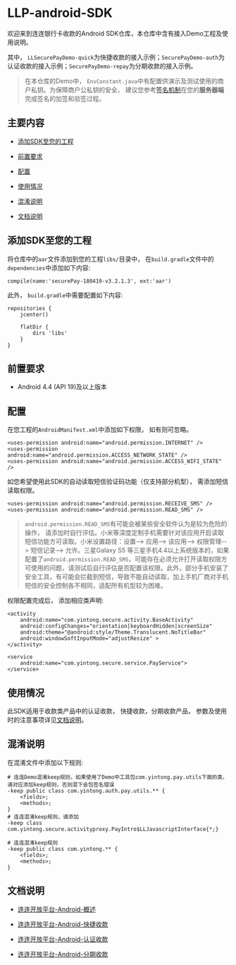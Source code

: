 # LLP-android-SDK

欢迎来到连连银行卡收款的Android SDK仓库，本仓库中含有接入Demo工程及使用说明。

其中， ```LLSecurePayDemo-quick```为快捷收款的接入示例；```SecurePayDemo-auth```为认证收款的接入示例；```SecurePayDemo-repay```为分期收款的接入示例。

> 在本仓库的Demo中， ```EnvConstant.java```中有配置供演示及测试使用的商户私钥。为保障商户公私钥的安全， 建议您参考[签名机制](https://zealous-kare-7abde4.netlify.com/docs/development/signature-overview)在您的**服务器端**完成签名的加签和验签过程。

## 主要内容

* [添加SDK至您的工程](#添加sdk至您的工程)

* [前置要求](#前置要求)

* [配置](#配置)

* [使用情况](#使用情况)

* [混淆说明](#混淆说明)

* [文档说明](#文档说明)

## 添加SDK至您的工程

将仓库中的```aar```文件添加到您的工程```libs/```目录中， 在```build.gradle```文件中的```dependencies```中添加如下内容:

```
compile(name:'securePay-180419-v3.2.1.3', ext:'aar')
```

此外， ```build.gradle```中需要配置如下内容:

```
repositories {
    jcenter()

    flatDir {
        dirs 'libs'
    }
}
```

## 前置要求

* Android 4.4 (API 19)及以上版本

## 配置

在您工程的```AndroidManifest.xml```中添加如下权限， 如有则可忽略。

```
<uses-permission android:name="android.permission.INTERNET" />
<uses-permission android:name="android.permission.ACCESS_NETWORK_STATE" />
<uses-permission android:name="android.permission.ACCESS_WIFI_STATE" />
```

如您希望使用此SDK的自动读取短信验证码功能（仅支持部分机型）， 需添加短信读取权限。

```
<uses-permission android:name="android.permission.RECEIVE_SMS" />
<uses-permission android:name="android.permission.READ_SMS" />
```

> ```android.permission.READ_SMS```有可能会被某些安全软件认为是较为危险的操作， 请添加时自行评估。小米等深度定制手机需要针对该应用开启读取短信功能方可读取。小米设置路径：设置--> 应用--> 该应用--> 权限管理--> 短信记录--> 允许。三星Galaxy S5 等三星手机4.4以上系统版本的，如果配置了```android.permission.READ_SMS```，可能存在必须允许打开读取权限方可使用的问题，请测试后自行评估是否配置该权限。此外，部分手机安装了安全工具，有可能会拦截到短信，导致不能自动读取，加上手机厂商对手机短信的安全控制各不相同，适配所有机型较为困难。

权限配置完成后， 添加相应类声明:

```
<activity
    android:name="com.yintong.secure.activity.BaseActivity"
    android:configChanges="orientation|keyboardHidden|screenSize"
    android:theme="@android:style/Theme.Translucent.NoTitleBar"
    android:windowSoftInputMode="adjustResize" >
</activity>

<service
    android:name="com.yintong.secure.service.PayService">
</service>
```

## 使用情况

此SDK适用于收款类产品中的认证收款， 快捷收款，分期收款产品， 参数及使用时的注意事项详见[文档说明](#文档说明)。

## 混淆说明

在混淆文件中添加以下规则:

```
# 连连Demo混淆keep规则，如果使用了Demo中工具包com.yintong.pay.utils下面的类，请对应添加keep规则，否则混下会包签名错误
-keep public class com.yintong.auth.pay.utils.** {
    <fields>;
    <methods>;
}
# 连连混淆keep规则，请添加
-keep class com.yintong.secure.activityproxy.PayIntro$LLJavascriptInterface{*;}

# 连连混淆keep规则
-keep public class com.yintong.** {
    <fields>;
    <methods>;
}
```


## 文档说明

* [连连开放平台-Android-概述](https://zealous-kare-7abde4.netlify.com/docs/receive-money/android/overview)

* [连连开放平台-Android-快捷收款](https://zealous-kare-7abde4.netlify.com/docs/receive-money/android/express)

* [连连开放平台-Android-认证收款](https://zealous-kare-7abde4.netlify.com/docs/receive-money/android/authenticate)

* [连连开放平台-Android-分期收款](https://zealous-kare-7abde4.netlify.com/docs/receive-money/android/instalment)